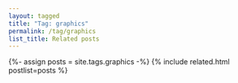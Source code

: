 ```yaml
---
layout: tagged
title: "Tag: graphics"
permalink: /tag/graphics
list_title: Related posts
---
```


{%- assign posts = site.tags.graphics -%}
{% include related.html postlist=posts %}

